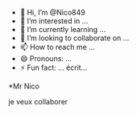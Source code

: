 - 👋 Hi, I’m @Nico849
- 👀 I’m interested in ...
- 🌱 I’m currently learning ...
- 💞️ I’m looking to collaborate on ...
- 📫 How to reach me ...
- 😄 Pronouns: ...
- ⚡ Fun fact: ...
écrit...
<!problème 
Nico849/Nico849 is a ✨ special ✨ repository because its `README.md` (this file) appears on your GitHub profile.
You can click the Preview link to take a look at your changes.
--->*Mr Nico 
je veux collaborer 
